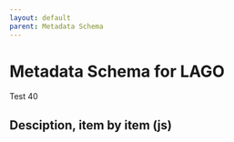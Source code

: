 ```yaml
---
layout: default
parent: Metadata Schema
---
```


# Metadata Schema for LAGO

Test 40

## Desciption, item by item (js) 

<script src="https://code.jquery.com/jquery-3.2.1.min.js"></script>
<script>
$().ready(function(){
    $.getJSON( "/DMP/schema/test.json", function( data ) {
	        $('#text').html(data["@graph"][3]["@id"]);  

    });
});
</script>
 
<div id="text"></div>




